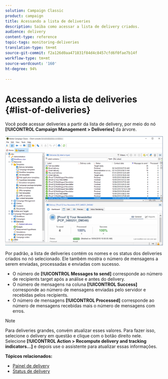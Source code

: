 ```yaml
---
solution: Campaign Classic
product: campaign
title: Acessando a lista de deliveries
description: Saiba como acessar a lista de delivery criados.
audience: delivery
content-type: reference
topic-tags: monitoring-deliveries
translation-type: tm+mt
source-git-commit: f2a126d0aa471831f84d4c8457cfd6f0fae7b14f
workflow-type: tm+mt
source-wordcount: '160'
ht-degree: 94%

---
```



# Acessando a lista de deliveries {#list-of-deliveries}

Você pode acessar deliveries a partir da lista de delivery, por meio do nó **[!UICONTROL Campaign Management > Deliveries]** da árvore.

![](assets/deliveries-list.png)

Por padrão, a lista de deliveries contém os nomes e os status dos deliveries criados no nó selecionado. Ele também mostra o número de mensagens a serem enviadas, processadas e enviadas com sucesso.

* O número de **[!UICONTROL Messages to send]** corresponde ao número de recipients target após a análise e antes do delivery.
* O número de mensagens na coluna **[!UICONTROL Success]** corresponde ao número de mensagens enviadas pelo servidor e recebidas pelos recipients.
* O número de mensagens **[!UICONTROL Processed]** corresponde ao número de mensagens recebidas mais o número de mensagens com erros.

>[!NOTE]
>
>Para deliveries grandes, convém atualizar esses valores. Para fazer isso, selecione o delivery em questão e clique com o botão direito nele. Selecione **[!UICONTROL Action > Recompute delivery and tracking indicators...]** e depois use o assistente para atualizar essas informações.

**Tópicos relacionados:**

* [Painel de delivery](../../delivery/using/delivery-dashboard.md)
* [Status de delivery](../../delivery/using/delivery-statuses.md)
